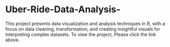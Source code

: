 # Uber-Ride-Data-Analysis-
This project presents data visualization and analysis techniques in R, with a focus on data cleaning, transformation, and creating insightful visuals for interpreting complex datasets.
To view the project, Please click the link above. 
